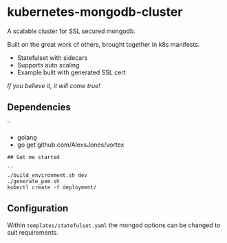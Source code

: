 # kubernetes-mongodb-cluster

A scalable cluster for SSL secured mongodb.

Built on the great work of others, brought together in k8s manifests.

- Statefulset with sidecars
- Supports auto scaling
- Example built with generated SSL cert

_If you believe it, it will come true!_

## Dependencies

``
- golang
- go get github.com/AlexsJones/vortex


```
## Get me started

``
./build_environment.sh dev
./generate_pem.sh
kubectl create -f deployment/
```

## Configuration

Within `templates/statefulset.yaml` the mongod options can be changed to suit requirements.

